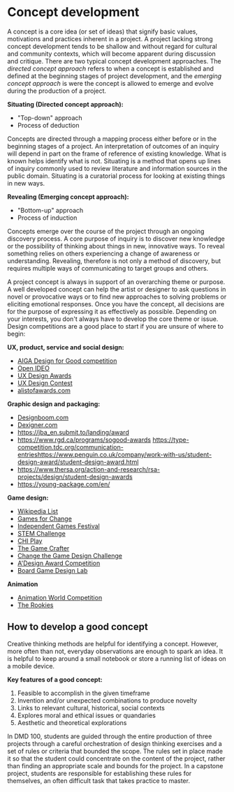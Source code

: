 # Concept development

A concept is a core idea \(or set of ideas\) that signify basic values, motivations and practices inherent in a project. A project lacking strong concept development tends to be shallow and without regard for cultural and community contexts, which will become apparent during discussion and critique. There are two typical concept development approaches. The _directed concept approach_ refers to when a concept is established and defined at the beginning stages of project development, and the _emerging concept approach_ is were the concept is allowed to emerge and evolve during the production of a project.

**Situating \(Directed concept approach\):**

* "Top-down" approach
* Process of deduction

Concepts are directed through a mapping process either before or in the beginning stages of a project. An interpretation of outcomes of an inquiry will depend in part on the frame of reference of existing knowledge. What is known helps identify what is not. Situating is a method that opens up lines of inquiry commonly used to review literature and information sources in the public domain. Situating is a curatorial process for looking at existing things in new ways.

**Revealing \(Emerging concept approach\):**

* "Bottom-up" approach
* Process of induction

Concepts emerge over the course of the project through an ongoing discovery process. A core purpose of inquiry is to discover new knowledge or the possibility of thinking about things in new, innovative ways. To reveal something relies on others experiencing a change of awareness or understanding. Revealing, therefore is not only a method of discovery, but requires multiple ways of communicating to target groups and others.

A project concept is always in support of an overarching theme or purpose. A well developed concept can help the artist or designer to ask questions in novel or provocative ways or to find new approaches to solving problems or eliciting emotional responses. Once you have the concept, all decisions are for the purpose of expressing it as effectively as possible. Depending on your interests, you don't always have to develop the core theme or issue. Design competitions are a good place to start if you are unsure of where to begin:

**UX, product, service and social design:**

* [AIGA Design for Good competition](https://www.aiga.org/design-for-good)
* [Open IDEO](https://www.openideo.com/)
* [UX Design Awards](https://ux-design-awards.com/en/)
* [UX Design Contest](https://uxdesigncontest.com/)
* [alistofawards.com](https://www.alistofawards.com/best-student-awards-competitions)

**Graphic design and packaging:**

* [Designboom.com](https://www.designboom.com/competitions/all/)
* [Dexigner.com](https://www.dexigner.com/design-competitions)
* https://jba_en.submit.to/landing/award
* https://www.rgd.ca/programs/sogood-awards
https://type-competition.tdc.org/communication-entrieshttps://www.penguin.co.uk/company/work-with-us/student-design-award/student-design-award.html
* https://www.thersa.org/action-and-research/rsa-projects/design/student-design-awards
* https://young-package.com/en/

**Game design:**

* [Wikipedia List](https://en.wikipedia.org/wiki/Category:Video_game_development_competitions)
* [Games for Change](http://www.gamesforchange.org/studentchallenge/)
* [Independent Games Festival](http://www.igf.com/submit-your-game)
* [STEM Challenge](https://stemchallenge.org/)
* [CHI Play](https://chiplay.acm.org/2019/competition/)
* [The Game Crafter](https://www.thegamecrafter.com/contests)
* [Change the Game Design Challenge](https://play.google.com/about/changethegame/designchallenge2019/)
* [A'Design Award Competition](https://competition.adesignaward.com/competitions/videogame.html)
* [Board Game Design Lab](http://www.boardgamedesignlab.com/contest/)

**Animation**

* [Animation World Competition](https://www.awn.com/events/contests)
* [The Rookies](https://www.therookies.co/contests)


## How to develop a good concept

Creative thinking methods are helpful for identifying a concept. However, more often than not, everyday observations are enough to spark an idea. It is helpful to keep around a small notebook or store a running list of ideas on a mobile device.

**Key features of a good concept:**

1. Feasible to accomplish in the given timeframe
2. Invention and/or unexpected combinations to produce novelty 
3. Links to relevant cultural, historical, social contexts
4. Explores moral and ethical issues or quandaries
5. Aesthetic and theoretical explorations

In DMD 100, students are guided through the entire production of three projects through a careful orchestration of design thinking exercises and a set of rules or criteria that bounded the scope. The rules set in place made it so that the student could concentrate on the content of the project, rather than finding an appropriate scale and bounds for the project. In a capstone project, students are responsible for establishing these rules for themselves, an often difficult task that takes practice to master.

